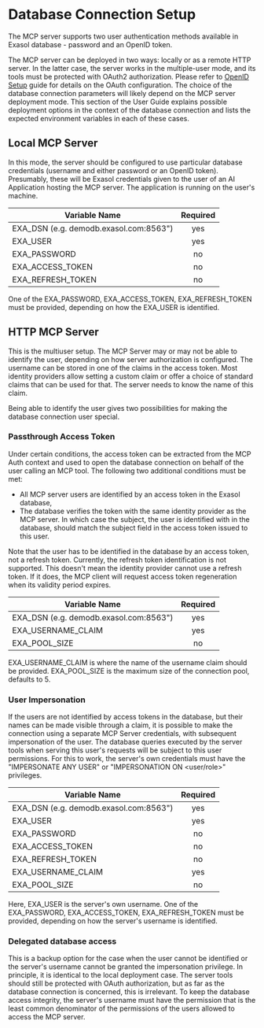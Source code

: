 # Database Connection Setup

The MCP server supports two user authentication methods available in Exasol database -
password and an OpenID token.

The MCP server can be deployed in two ways: locally or as a remote HTTP server.
In the latter case, the server works in the multiple-user mode, and its tools must be
protected with OAuth2 authorization. Please refer to [OpenID Setup](open_id_setup.md)
guide for details on the OAuth configuration. The choice of the database connection
parameters will likely depend on the MCP server deployment mode. This section of the
User Guide explains possible deployment options in the context of the database
connection and lists the expected environment variables in each of these cases.

## Local MCP Server

In this mode, the server should be configured to use particular database credentials
(username and either password or an OpenID token). Presumably, these will be
Exasol credentials given to the user of an AI Application hosting the MCP server.
The application is running on the user's machine.

| Variable Name                          | Required |
|----------------------------------------|:--------:|
| EXA_DSN (e.g. demodb.exasol.com:8563") |   yes    |
| EXA_USER                               |   yes    |
| EXA_PASSWORD                           |    no    |
| EXA_ACCESS_TOKEN                       |    no    |
| EXA_REFRESH_TOKEN                      |    no    |

One of the EXA_PASSWORD, EXA_ACCESS_TOKEN, EXA_REFRESH_TOKEN must be provided,
depending on how the EXA_USER is identified.

## HTTP MCP Server

This is the multiuser setup. The MCP Server may or may not be able to identify the
user, depending on how server authorization is configured. The username can be stored
in one of the claims in the access token. Most identity providers allow setting a custom
claim or offer a choice of standard claims that can be used for that. The server needs
to know the name of this claim.

Being able to identify the user gives two possibilities for making the database
connection user special.

### Passthrough Access Token

Under certain conditions, the access token can be extracted from the MCP Auth context
and used to open the database connection on behalf of the user calling an MCP tool.
The following two additional conditions must be met:

- All MCP server users are identified by an access token in the Exasol database,
- The database verifies the token with the same identity provider as the MCP server.
  In which case the subject, the user is identified with in the database, should
  match the subject field in the access token issued to this user.

Note that the user has to be identified in the database by an access token, not a
refresh token. Currently, the refresh token identification is not supported. This
doesn't mean the identity provider cannot use a refresh token. If it does, the MCP client
will request access token regeneration when its validity period expires.

| Variable Name                          | Required |
|----------------------------------------|:--------:|
| EXA_DSN (e.g. demodb.exasol.com:8563") |   yes    |
| EXA_USERNAME_CLAIM                     |   yes    |
| EXA_POOL_SIZE                          |    no    |

EXA_USERNAME_CLAIM is where the name of the username claim should be provided.
EXA_POOL_SIZE is the maximum size of the connection pool, defaults to 5.

### User Impersonation

If the users are not identified by access tokens in the database, but their names can be
made visible through a claim, it is possible to make the connection using a separate MCP
Server credentials, with subsequent impersonation of the user. The database queries
executed by the server tools when serving this user's requests will be subject to this
user permissions. For this to work, the server's own credentials must have the
"IMPERSONATE ANY USER" or "IMPERSONATION ON <user/role>" privileges.

| Variable Name                          | Required |
|----------------------------------------|:--------:|
| EXA_DSN (e.g. demodb.exasol.com:8563") |   yes    |
| EXA_USER                               |   yes    |
| EXA_PASSWORD                           |    no    |
| EXA_ACCESS_TOKEN                       |    no    |
| EXA_REFRESH_TOKEN                      |    no    |
| EXA_USERNAME_CLAIM                     |   yes    |
| EXA_POOL_SIZE                          |    no    |

Here, EXA_USER is the server's own username. One of the EXA_PASSWORD, EXA_ACCESS_TOKEN,
EXA_REFRESH_TOKEN must be provided, depending on how the server's username is identified.

### Delegated database access

This is a backup option for the case when the user cannot be identified or the server's
username cannot be granted the impersonation privilege. In principle, it is identical to
the local deployment case. The server tools should still be protected with OAuth
authorization, but as far as the database connection is concerned, this is irrelevant.
To keep the database access integrity, the server's username must have the permission
that is the least common denominator of the permissions of the users allowed to access
the MCP server.

